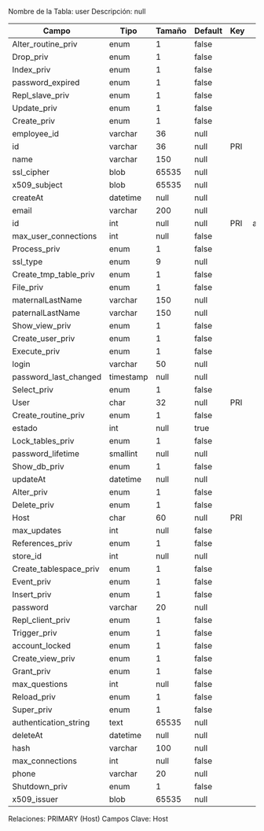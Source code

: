
  Nombre de la Tabla: user
  Descripción: null

| Campo          | Tipo | Tamaño    |  Default    | Key | Extra | Description | 
|----------------|------|-----------|-------------|-----|-------|-------------|
|Alter_routine_priv| enum| 1 |false |  | | null |
|Drop_priv| enum| 1 |false |  | | null |
|Index_priv| enum| 1 |false |  | | null |
|password_expired| enum| 1 |false |  | | null |
|Repl_slave_priv| enum| 1 |false |  | | null |
|Update_priv| enum| 1 |false |  | | null |
|Create_priv| enum| 1 |false |  | | null |
|employee_id| varchar| 36 |null |  | | null |
|id| varchar| 36 |null | PRI | | null |
|name| varchar| 150 |null |  | | null |
|ssl_cipher| blob| 65535 |null |  | | null |
|x509_subject| blob| 65535 |null |  | | null |
|createAt| datetime| null |null |  | | null |
|email| varchar| 200 |null |  | | null |
|id| int| null |null | PRI | auto_increment| null |
|max_user_connections| int| null |false |  | | null |
|Process_priv| enum| 1 |false |  | | null |
|ssl_type| enum| 9 |null |  | | null |
|Create_tmp_table_priv| enum| 1 |false |  | | null |
|File_priv| enum| 1 |false |  | | null |
|maternalLastName| varchar| 150 |null |  | | null |
|paternalLastName| varchar| 150 |null |  | | null |
|Show_view_priv| enum| 1 |false |  | | null |
|Create_user_priv| enum| 1 |false |  | | null |
|Execute_priv| enum| 1 |false |  | | null |
|login| varchar| 50 |null |  | | null |
|password_last_changed| timestamp| null |null |  | | null |
|Select_priv| enum| 1 |false |  | | null |
|User| char| 32 |null | PRI | | null |
|Create_routine_priv| enum| 1 |false |  | | null |
|estado| int| null |true |  | | null |
|Lock_tables_priv| enum| 1 |false |  | | null |
|password_lifetime| smallint| null |null |  | | null |
|Show_db_priv| enum| 1 |false |  | | null |
|updateAt| datetime| null |null |  | | null |
|Alter_priv| enum| 1 |false |  | | null |
|Delete_priv| enum| 1 |false |  | | null |
|Host| char| 60 |null | PRI | | null |
|max_updates| int| null |false |  | | null |
|References_priv| enum| 1 |false |  | | null |
|store_id| int| null |null |  | | null |
|Create_tablespace_priv| enum| 1 |false |  | | null |
|Event_priv| enum| 1 |false |  | | null |
|Insert_priv| enum| 1 |false |  | | null |
|password| varchar| 20 |null |  | | null |
|Repl_client_priv| enum| 1 |false |  | | null |
|Trigger_priv| enum| 1 |false |  | | null |
|account_locked| enum| 1 |false |  | | null |
|Create_view_priv| enum| 1 |false |  | | null |
|Grant_priv| enum| 1 |false |  | | null |
|max_questions| int| null |false |  | | null |
|Reload_priv| enum| 1 |false |  | | null |
|Super_priv| enum| 1 |false |  | | null |
|authentication_string| text| 65535 |null |  | | null |
|deleteAt| datetime| null |null |  | | null |
|hash| varchar| 100 |null |  | | null |
|max_connections| int| null |false |  | | null |
|phone| varchar| 20 |null |  | | null |
|Shutdown_priv| enum| 1 |false |  | | null |
|x509_issuer| blob| 65535 |null |  | | null |

Relaciones:  PRIMARY (Host) 
Campos Clave: Host
